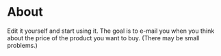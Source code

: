 # About
Edit it yourself and start using it. The goal is to e-mail you when you think about the price of the product you want to buy. (There may be small problems.)

